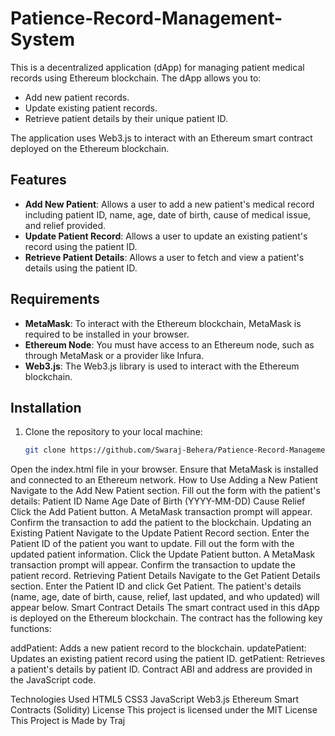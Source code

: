 # Patience-Record-Management-System

This is a decentralized application (dApp) for managing patient medical records using Ethereum blockchain. The dApp allows you to:

- Add new patient records.
- Update existing patient records.
- Retrieve patient details by their unique patient ID.

The application uses Web3.js to interact with an Ethereum smart contract deployed on the Ethereum blockchain.

## Features

- **Add New Patient**: Allows a user to add a new patient's medical record including patient ID, name, age, date of birth, cause of medical issue, and relief provided.
- **Update Patient Record**: Allows a user to update an existing patient's record using the patient ID.
- **Retrieve Patient Details**: Allows a user to fetch and view a patient's details using the patient ID.

## Requirements

- **MetaMask**: To interact with the Ethereum blockchain, MetaMask is required to be installed in your browser.
- **Ethereum Node**: You must have access to an Ethereum node, such as through MetaMask or a provider like Infura.
- **Web3.js**: The Web3.js library is used to interact with the Ethereum blockchain.

## Installation

1. Clone the repository to your local machine:

   ```bash
   git clone https://github.com/Swaraj-Behera/Patience-Record-Management-System.git
Open the index.html file in your browser. Ensure that MetaMask is installed and connected to an Ethereum network.
How to Use
Adding a New Patient
Navigate to the Add New Patient section.
Fill out the form with the patient's details:
Patient ID
Name
Age
Date of Birth (YYYY-MM-DD)
Cause
Relief
Click the Add Patient button.
A MetaMask transaction prompt will appear. Confirm the transaction to add the patient to the blockchain.
Updating an Existing Patient
Navigate to the Update Patient Record section.
Enter the Patient ID of the patient you want to update.
Fill out the form with the updated patient information.
Click the Update Patient button.
A MetaMask transaction prompt will appear. Confirm the transaction to update the patient record.
Retrieving Patient Details
Navigate to the Get Patient Details section.
Enter the Patient ID and click Get Patient.
The patient's details (name, age, date of birth, cause, relief, last updated, and who updated) will appear below.
Smart Contract Details
The smart contract used in this dApp is deployed on the Ethereum blockchain. The contract has the following key functions:

addPatient: Adds a new patient record to the blockchain.
updatePatient: Updates an existing patient record using the patient ID.
getPatient: Retrieves a patient's details by patient ID.
Contract ABI and address are provided in the JavaScript code.

Technologies Used
HTML5
CSS3
JavaScript
Web3.js
Ethereum Smart Contracts (Solidity)
License
This project is licensed under the MIT License
This Project is Made by Traj
